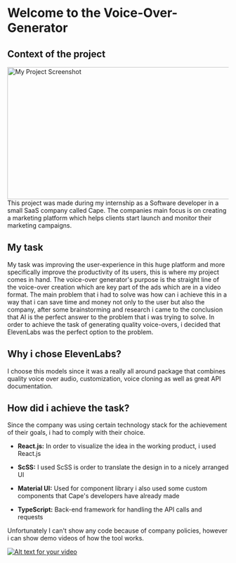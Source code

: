 # Welcome to the Voice-Over-Generator

## Context of the project 

<img src="https://www.bycape.io/shareimage.png" alt="My Project Screenshot" width="550" height="300">
This project was made during my internship as a Software developer in a small SaaS company called Cape. The companies main focus is on creating a marketing platform which helps clients start launch and monitor their marketing campaigns.

## My task
My task was improving the user-experience in this huge platform and more specifically improve the productivity of its users, this is where my project comes in hand. The voice-over generator's purpose is the straight line of the voice-over creation which are key part of the ads which are in a video format. The main problem that i had to solve was how can i achieve this in a way that i can save time and money not only to the user but also the company, after some brainstorming and research i came to the conclusion that AI is the perfect answer to the problem that i was trying to solve. In order to achieve the task of generating quality voice-overs, i decided that ElevenLabs was the perfect option to the problem. 

## Why i chose ElevenLabs? 
I choose this models since it was a really all around package that combines quality voice over audio, customization, voice cloning as well as great API documentation. 

## How did i achieve the task? 

Since the company was using certain technology stack for the achievement of their goals, i had to comply with their choice. 

* **React.js:** In order to visualize the idea in the working product, i used React.js 

* **ScSS:** I used ScSS is order to translate the design in to a nicely arranged UI

* **Material UI:** Used for component library i also used some custom components that Cape's developers have already made
  
* **TypeScript:** Back-end framework for handling the API calls and requests

Unfortunately I can't show any code because of company policies, however i can show demo videos of how the tool works. 

[![Alt text for your video](image-link.jpg)](http://video-url.mp4)

